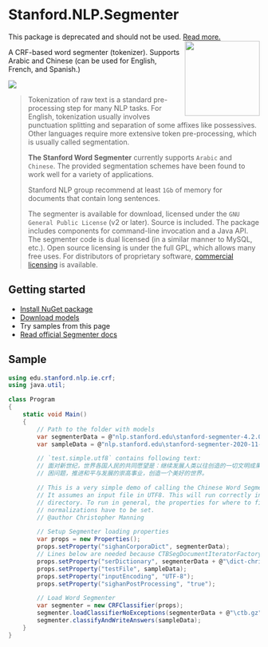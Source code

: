 # Stanford.NLP.Segmenter

<Note type="warning">
This package is deprecated and should not be used. <a href="../">Read more.</a>
</Note>
<img align="right" width="150" src="images/logo.png">

A CRF-based word segmenter (tokenizer). Supports Arabic and Chinese (can be used for English, French, and Spanish.)

[![](https://buildstats.info/nuget/Stanford.NLP.Segmenter)](https://www.nuget.org/packages/Stanford.NLP.Segmenter/)

> Tokenization of raw text is a standard pre-processing step for many NLP tasks. For English, tokenization usually involves punctuation splitting and separation of some affixes like possessives. Other languages require more extensive token pre-processing, which is usually called segmentation.
>
> **The Stanford Word Segmenter** currently supports `Arabic` and `Chinese`. The provided segmentation schemes have been found to work well for a variety of applications.
>
> Stanford NLP group recommend at least `1Gb` of memory for documents that contain long sentences.
>
> The segmenter is available for download, licensed under the `GNU General Public License` (v2 or later). Source is included. The package includes components for command-line invocation and a Java API. The segmenter code is dual licensed (in a similar manner to MySQL, etc.). Open source licensing is under the full GPL, which allows many free uses. For distributors of proprietary software, [commercial licensing](http://otlportal.stanford.edu/techfinder/technology/ID=27276) is available.

## Getting started

- [Install NuGet package](https://www.nuget.org/packages/Stanford.NLP.Segmenter/)
- [Download models](https://nlp.stanford.edu/software/stanford-segmenter-4.2.0.zip)
- Try samples from this page
- [Read official Segmenter docs](https://nlp.stanford.edu/software/segmenter.html)

## Sample

```csharp
using edu.stanford.nlp.ie.crf;
using java.util;

class Program
{
    static void Main()
    {
        // Path to the folder with models
        var segmenterData = @"nlp.stanford.edu\stanford-segmenter-4.2.0\data";
        var sampleData = @"nlp.stanford.edu\stanford-segmenter-2020-11-17\test.simp.utf8";

        // `test.simple.utf8` contains following text:
        // 面对新世纪，世界各国人民的共同愿望是：继续发展人类以往创造的一切文明成果，克服20世纪困扰着人类的战争和贫
        // 困问题，推进和平与发展的崇高事业，创造一个美好的世界。

        // This is a very simple demo of calling the Chinese Word Segmenter programmatically.
        // It assumes an input file in UTF8. This will run correctly in the distribution home
        // directory. To run in general, the properties for where to find dictionaries or
        // normalizations have to be set.
        // @author Christopher Manning

        // Setup Segmenter loading properties
        var props = new Properties();
        props.setProperty("sighanCorporaDict", segmenterData);
        // Lines below are needed because CTBSegDocumentIteratorFactory accesses it
        props.setProperty("serDictionary", segmenterData + @"\dict-chris6.ser.gz");
        props.setProperty("testFile", sampleData);
        props.setProperty("inputEncoding", "UTF-8");
        props.setProperty("sighanPostProcessing", "true");

        // Load Word Segmenter
        var segmenter = new CRFClassifier(props);
        segmenter.loadClassifierNoExceptions(segmenterData + @"\ctb.gz", props);
        segmenter.classifyAndWriteAnswers(sampleData);
    }
}
```

